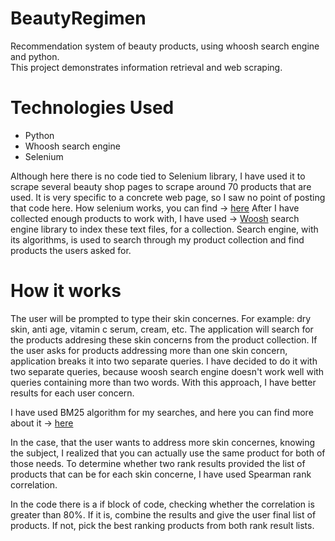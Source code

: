 # BeautyRegimen
Recommendation system of beauty products, using whoosh search engine and python.  
This project demonstrates information retrieval and web scraping.


# Technologies Used
 - Python
 - Whoosh search engine
 - Selenium
 
 Although here there is no code tied to Selenium library, I have used it to scrape several beauty shop pages to scrape around 70 products that are used. 
 It is very specific to a concrete web page, so I saw no point of posting that code here. 
 How selenium works, you can find -> [here](https://selenium-python.readthedocs.io/)
 After I have collected enough products to work with, I have used -> [Woosh](https://whoosh.readthedocs.io/en/latest/intro.html) search engine library
 to index these text files, for a collection. 
 Search engine, with its algorithms, is used to search through my product collection and find products the users asked for. 
 
 # How it works
 The user will be prompted to type their skin concernes. For example: dry skin, anti age, vitamin c serum, cream, etc.
 The application will search for the products addresing these skin concerns from the product collection. 
 If the user asks for products addressing more than one skin concern, application breaks it into two separate queries.
 I have decided to do it with two separate queries, because woosh search engine doesn't work well with queries containing more than two words.
 With this approach, I have better results for each user concern. 
 
 I have used BM25 algorithm for my searches, and here you can find more about it -> [here](http://ethen8181.github.io/machine-learning/search/bm25_intro.html)
 
 In the case, that the user wants to address more skin concernes, knowing the subject, I realized that you can actually use the same product for both of those needs. To determine whether two rank results provided the list of products that can be for each skin concerne, I have used Spearman rank correlation. 
 
 In the code there is a if block of code, checking whether the correlation is greater than 80%. If it is, combine the results and give the user final list of products. If not, pick the best ranking products from both rank result lists. 
